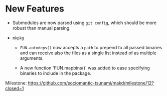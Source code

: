 New Features
============

* Submodules are now parsed using `git config`, which should be more robust than
  manual parsing.

* `mkpkg`

  - `FUN.autodeps()` now accepts a `path` to prepend to all passed binaries and
    can receive also the files as a single list instead of as multiple arguments.

  - A new function 'FUN.mapbins()` was added to ease specifying binaries to
    include in the package.

Milestone: https://github.com/sociomantic-tsunami/makd/milestone/12?closed=1
